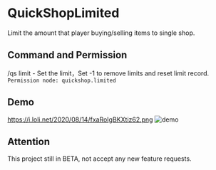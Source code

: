 # QuickShopLimited
Limit the amount that player buying/selling items to single shop.

## Command and Permission
/qs limit <amount> - Set the limit，Set -1 to remove limits and reset limit record.  
`Permission node: quickshop.limited`

## Demo
https://i.loli.net/2020/08/14/fxaRoIgBKXtiz62.png
![demo](https://i.loli.net/2020/08/14/fxaRoIgBKXtiz62.png)

## Attention
This project still in BETA, not accept any new feature requests.
